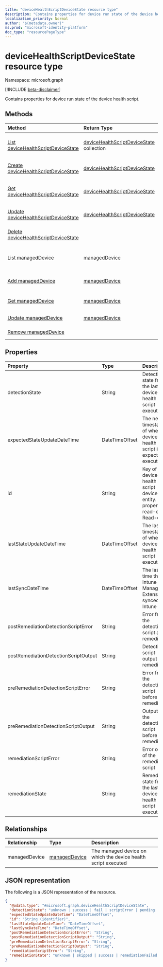 ```yaml
---
title: "deviceHealthScriptDeviceState resource type"
description: "Contains properties for device run state of the device health script."
localization_priority: Normal
author: "$(metadata.owner)"
ms.prod: "microsoft-identity-platform"
doc_type: "resourcePageType"
---
```


# deviceHealthScriptDeviceState resource type

Namespace: microsoft.graph

[!INCLUDE [beta-disclaimer](../../includes/beta-disclaimer.md)]

Contains properties for device run state of the device health script.

## Methods

| Method                                                                                        | Return Type                                                                         | Description                                                                  |
| :-------------------------------------------------------------------------------------------- | :---------------------------------------------------------------------------------- | :--------------------------------------------------------------------------- |
| [List deviceHealthScriptDeviceState](../api/intune-devicehealthscriptdevicestate-list.md)     | [deviceHealthScriptDeviceState](intune-deviceHealthScriptDeviceState.md) collection | List properties and relationships of a deviceHealthScriptDeviceState object. |
| [Create deviceHealthScriptDeviceState](../api/intune-devicehealthscriptdevicestate-create.md) | [deviceHealthScriptDeviceState](intune-deviceHealthScriptDeviceState.md)            | Create a new deviceHealthScriptDeviceState object.                           |
| [Get deviceHealthScriptDeviceState](../api/intune-devicehealthscriptdevicestate-get.md)       | [deviceHealthScriptDeviceState](intune-deviceHealthScriptDeviceState.md)            | Read properties and relationships of a deviceHealthScriptDeviceState object. |
| [Update deviceHealthScriptDeviceState](../api/intune-devicehealthscriptdevicestate-update.md) | [deviceHealthScriptDeviceState](intune-deviceHealthScriptDeviceState.md)            | Update the properties of a deviceHealthScriptDeviceState object.             |
| [Delete deviceHealthScriptDeviceState](../api/intune-devicehealthscriptdevicestate-delete.md) |                                                                                     | Delete a deviceHealthScriptDeviceState object.                               |
| [List managedDevice](../api/intune-devicehealthscriptdevicestate-list-manageddevice.md)       | [managedDevice](../resources/intune-manageddevice.md)                               | Get the managedDevice objects from a managedDevice navigation property.      |
| [Add managedDevice](../api/intune-devicehealthscriptdevicestate-post-manageddevice.md)        | [managedDevice](../resources/intune-manageddevice.md)                               | Add managedDevice by posting to the managedDevice collection.                |
| [Get managedDevice](../api/intune-devicehealthscriptdevicestate-get-manageddevice.md)         | [managedDevice](../resources/intune-manageddevice.md)                               | Read the properties and relationships of a managedDevice object.             |
| [Update managedDevice](../api/intune-devicehealthscriptdevicestate-update-manageddevice.md)   | [managedDevice](../resources/intune-manageddevice.md)                               | Update the properties of a managedDevice object.                             |
| [Remove managedDevice](../api/intune-devicehealthscriptdevicestate-delete-manageddevice.md)   |                                                                                     | Remove a managedDevice object.                                               |

## Properties

| Property                             | Type           | Description                                                                                 |
| :----------------------------------- | :------------- | :------------------------------------------------------------------------------------------ |
| detectionState                       | String         | Detection state from the lastest device health script execution                             |
| expectedStateUpdateDateTime          | DateTimeOffset | The next timestamp of when the device health script is expected to execute                  |
| id                                   | String         | Key of the device health script device state entity. This property is read-only. Read-only. |
| lastStateUpdateDateTime              | DateTimeOffset | The last timestamp of when the device health script executed                                |
| lastSyncDateTime                     | DateTimeOffset | The last time that Intune Managment Extension synced with Intune                            |
| postRemediationDetectionScriptError  | String         | Error from the detection script after remediation                                           |
| postRemediationDetectionScriptOutput | String         | Detection script output after remediation                                                   |
| preRemediationDetectionScriptError   | String         | Error from the detection script before remediation                                          |
| preRemediationDetectionScriptOutput  | String         | Output of the detection script before remediation                                           |
| remediationScriptError               | String         | Error output of the remediation script                                                      |
| remediationState                     | String         | Remediation state from the lastest device health script execution                           |

## Relationships

| Relationship  | Type                                           | Description                                                   |
| :------------ | :--------------------------------------------- | :------------------------------------------------------------ |
| managedDevice | [managedDevice](../resources/manageddevice.md) | The managed device on which the device health script executed |

## JSON representation

The following is a JSON representation of the resource.

<!-- {
  "blockType": "resource",
  "keyProperty": "id",
  "@odata.type": "microsoft.graph.deviceHealthScriptDeviceState",
  "baseType": "microsoft.graph.entity",
  "openType": False
}
-->

```json
{
  "@odata.type": "#microsoft.graph.deviceHealthScriptDeviceState",
  "detectionState": "unknown | success | fail | scriptError | pending | notApplicable",
  "expectedStateUpdateDateTime": "DateTimeOffset",
  "id": "String (identifier)",
  "lastStateUpdateDateTime": "DateTimeOffset",
  "lastSyncDateTime": "DateTimeOffset",
  "postRemediationDetectionScriptError": "String",
  "postRemediationDetectionScriptOutput": "String",
  "preRemediationDetectionScriptError": "String",
  "preRemediationDetectionScriptOutput": "String",
  "remediationScriptError": "String",
  "remediationState": "unknown | skipped | success | remediationFailed | scriptError"
}
```
